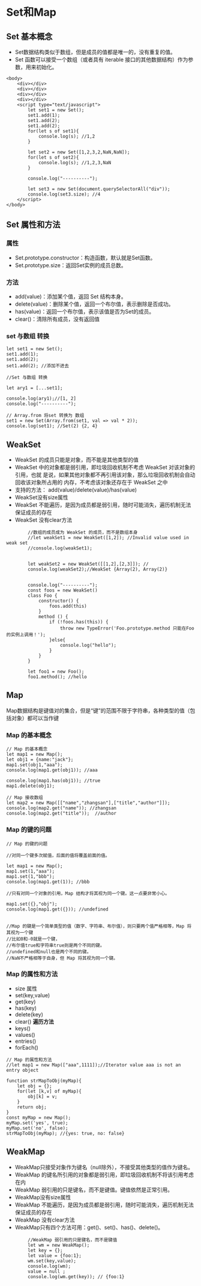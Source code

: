# Set和Map

## Set 基本概念
* Set数据结构类似于数组，但是成员的值都是唯一的，没有重复的值。
* Set 函数可以接受一个数组（或者具有 iterable 接口的其他数据结构）作为参数，用来初始化。

```
<body>
    <div></div>
    <div></div>
    <div></div>
    <div></div>
    <script type="text/javascript">
        let set1 = new Set();
        set1.add(1);
        set1.add(2);
        set1.add(2);
        for(let s of set1){
            console.log(s); //1,2
        }

        let set2 = new Set([1,2,3,2,NaN,NaN]);
        for(let s of set2){
            console.log(s); //1,2,3,NaN
        }

        console.log("----------");

        let set3 = new Set(document.querySelectorAll("div"));
        console.log(set3.size); //4
    </script>
</body>
```

## Set 属性和方法
### 属性
* Set.prototype.constructor：构造函数，默认就是Set函数。
* Set.prototype.size：返回Set实例的成员总数。
 
### 方法
* add(value)：添加某个值，返回 Set 结构本身。
* delete(value)：删除某个值，返回一个布尔值，表示删除是否成功。
* has(value)：返回一个布尔值，表示该值是否为Set的成员。
* clear()：清除所有成员，没有返回值

### set 与数组 转换
```
let set1 = new Set();
set1.add(1);
set1.add(2);
set1.add(2); //添加不进去

//Set 与数组 转换

let ary1 = [...set1];
 
console.log(ary1);//[1, 2]
console.log("----------");

// Array.from 将set 转换为 数组
set1 = new Set(Array.from(set1, val => val * 2));
console.log(set1); //Set(2) {2, 4}
```

## WeakSet
* WeakSet 的成员只能是对象，而不能是其他类型的值
* WeakSet 中的对象都是弱引用，即垃圾回收机制不考虑 WeakSet 对该对象的引用，也就
  是说，如果其他对象都不再引用该对象，那么垃圾回收机制会自动回收该对象所占用的
  内存，不考虑该对象还存在于 WeakSet 之中
* 支持的方法： add(value)/delete(value)/has(value)
* WeakSet没有size属性   
* WeakSet 不能遍历，是因为成员都是弱引用，随时可能消失，遍历机制无法保证成员的存在
* WeakSet 没有clear方法

```
        //数组的成员成为 WeakSet 的成员，而不是数组本身
        //let weakSet1 = new WeakSet([1,2]); //Invalid value used in weak set
        //console.log(weakSet1);


        let weakSet2 = new WeakSet([[1,2],[2,3]]); // 
        console.log(weakSet2);//WeakSet {Array(2), Array(2)}


        console.log("----------");
        const foos = new WeakSet()
        class Foo {
            constructor() {
                foos.add(this)
            }
            method () {
                if (!foos.has(this)) {
                    throw new TypeError('Foo.prototype.method 只能在Foo的实例上调用！');
                }else{
                    console.log("hello");
                }
            }
        }

        let foo1 = new Foo();
        foo1.method(); //hello
```

## Map

Map数据结构是键值对的集合，但是“键”的范围不限于字符串，各种类型的值（包括对象）都可以当作键
### Map 的基本概念

```
// Map 的基本概念
let map1 = new Map();
let obj1 = {name:"jack"};
map1.set(obj1,"aaa");
console.log(map1.get(obj1)); //aaa

console.log(map1.has(obj1)); //true
map1.delete(obj1);

// Map 接收数组
let map2 = new Map([["name","zhangsan"],["title","author"]]);
console.log(map2.get("name")); //zhangsan
console.log(map2.get("title"));  //author
```

### Map 的键的问题

```
// Map 的键的问题

//对同一个键多次赋值，后面的值将覆盖前面的值。

let map1 = new Map();
map1.set(1,"aaa");
map1.set(1,"bbb");
console.log(map1.get(1)); //bbb

//只有对同一个对象的引用，Map 结构才将其视为同一个键。这一点要非常小心。

map1.set({},"obj");
console.log(map1.get({})); //undefined


//Map 的键是一个简单类型的值（数字、字符串、布尔值），则只要两个值严格相等，Map 将其视为一个键
//比如0和-0就是一个键，
//布尔值true和字符串true则是两个不同的键。
//undefined和null也是两个不同的键。
//NaN不严格相等于自身，但 Map 将其视为同一个键。

```

### Map 的属性和方法
* size 属性 
* set(key,value)
* get(key)
* has(key)
* delete(key)
* clear()
__遍历方法__
* keys()
* values()
* entries()
* forEach()

```
// Map 的属性和方法
//let map1 = new Map(["aaa",1111]);//Iterator value aaa is not an entry object

function strMapToObj(myMap){
    let obj = {};
    for(let [k,v] of myMap){
        obj[k] = v;
    }
    return obj;
}
const myMap = new Map();
myMap.set('yes', true);
myMap.set('no', false);
strMapToObj(myMap); //{yes: true, no: false}

```

## WeakMap

* WeakMap只接受对象作为键名（null除外），不接受其他类型的值作为键名。
* WeakMap 的键名所引用的对象都是弱引用，即垃圾回收机制不将该引用考虑在内
* WeakMap 弱引用的只是键名，而不是键值。键值依然是正常引用。
* WeakMap没有size属性   
* WeakMap 不能遍历，是因为成员都是弱引用，随时可能消失，遍历机制无法保证成员的存在
* WeakMap 没有clear方法
* WeakMap只有四个方法可用：get()、set()、has()、delete()。

```
        //WeakMap 弱引用的只是键名，而不是键值
        let wm = new WeakMap();
        let key = {};
        let value = {foo:1};
        wm.set(key,value);
        console.log(wm);
        value = null ;
        console.log(wm.get(key)); // {foo:1}
```
